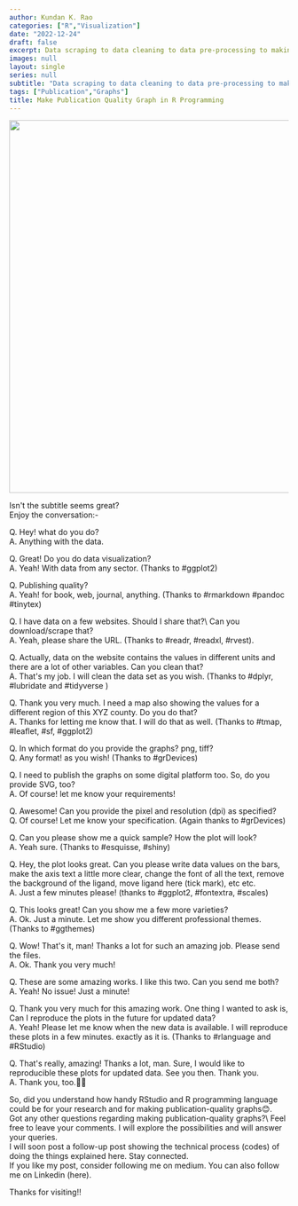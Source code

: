 ```yaml
---
author: Kundan K. Rao
categories: ["R","Visualization"]
date: "2022-12-24"
draft: false
excerpt: Data scraping to data cleaning to data pre-processing to making plots to exporting in multiple formats. Everything in Rstudio.
images: null
layout: single
series: null
subtitle: "Data scraping to data cleaning to data pre-processing to making plots to exporting in multiple formats. Everything in Rstudio."
tags: ["Publication","Graphs"]
title: Make Publication Quality Graph in R Programming
---
```

<img src="{{< blogdown/postref >}}publication-blog.png" width="672" />

Isn't the subtitle seems great?\
Enjoy the conversation:- 

Q. Hey! what do you do?\
A. Anything with the data.

Q. Great! Do you do data visualization?\
A. Yeah! With data from any sector. (Thanks to #ggplot2)

Q. Publishing quality?\
A. Yeah! for book, web, journal, anything. (Thanks to #rmarkdown #pandoc #tinytex)

Q. I have data on a few websites. Should I share that?\ Can you download/scrape that?\
A. Yeah, please share the URL. (Thanks to #readr, #readxl, #rvest).

Q. Actually, data on the website contains the values in different units and there are a lot of other variables. Can you clean that?\
A. That's my job. I will clean the data set as you wish. (Thanks to #dplyr, #lubridate and #tidyverse )

Q. Thank you very much. I need a map also showing the values for a different region of this XYZ county. Do you do that?\
A. Thanks for letting me know that. I will do that as well. (Thanks to #tmap, #leaflet, #sf, #ggplot2)

Q. In which format do you provide the graphs? png, tiff?\
Q. Any format! as you wish! (Thanks to #grDevices)

Q. I need to publish the graphs on some digital platform too. So, do you provide SVG, too?\
A. Of course! let me know your requirements!

Q. Awesome! Can you provide the pixel and resolution (dpi) as specified?\
Q. Of course! Let me know your specification. (Again thanks to #grDevices)

Q. Can you please show me a quick sample? How the plot will look?\
A. Yeah sure. (Thanks to #esquisse, #shiny)

Q. Hey, the plot looks great. Can you please write data values on the bars, make the axis text a little more clear, change the font of all the text, remove the background of the ligand, move ligand here (tick mark), etc etc.\
A. Just a few minutes please! (thanks to #ggplot2, #fontextra, #scales)

Q. This looks great! Can you show me a few more varieties?\
A. Ok. Just a minute. Let me show you different professional themes. (Thanks to #ggthemes)

Q. Wow! That's it, man! Thanks a lot for such an amazing job. Please send the files.\
A. Ok. Thank you very much!

Q. These are some amazing works. I like this two. Can you send me both?\
A. Yeah! No issue! Just a minute!

Q. Thank you very much for this amazing work. One thing I wanted to ask is, Can I reproduce the plots in the future for updated data?\
A. Yeah! Please let me know when the new data is available. I will reproduce these plots in a few minutes. exactly as it is. (Thanks to #rlanguage and #RStudio)

Q. That's really, amazing! Thanks a lot, man. Sure, I would like to reproducible these plots for updated data. See you then. Thank you.\
A. Thank you, too.🍹🍹

So, did you understand how handy RStudio and R programming language could be for your research and for making publication-quality graphs😊.\
Got any other questions regarding making publication-quality graphs?\ Feel free to leave your comments. I will explore the possibilities and will answer your queries.\
I will soon post a follow-up post showing the technical process (codes) of doing the things explained here. Stay connected.\
If you like my post, consider following me on medium. You can also follow me on Linkedin (here).

Thanks for visiting!!
